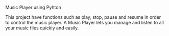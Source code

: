 Music Player using Pyhton


This project have functions such as play, stop, pause and resume in order to control the music player.  A Music Player lets you manage and listen to all your music files quickly and easily.
